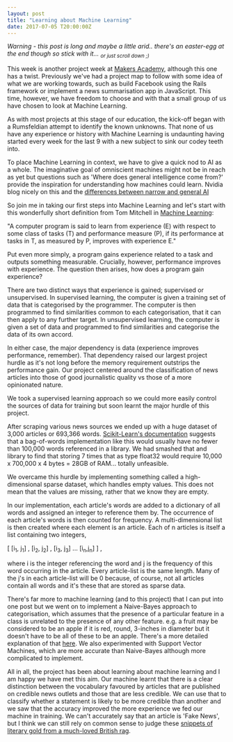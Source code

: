```yaml
---
layout: post
title: "Learning about Machine Learning"
date: 2017-07-05 T20:00:00Z
---
```


_Warning - this post is long and maybe a little arid.. there's an easter-egg at the end though so stick with it... <sub>or just scroll down ;)</sub>_

This week is another project week at [Makers Academy](http://www.makersacademy.com/), although this one has a twist. Previously we've had a project map to follow with some idea of what we are working towards, such as build Facebook using the Rails framework or implement a news summarisation app in JavaScript. This time, however, we have freedom to choose and with that a small group of us have chosen to look at Machine Learning.

As with most projects at this stage of our education, the kick-off began with a Rumsfeldian attempt to identify the known unknowns. That none of us have any experience or history with Machine Learning is undaunting having started every week for the last 9 with a new subject to sink our codey teeth into.

To place Machine Learning in context, we have to give a quick nod to AI as a whole. The imaginative goal of omniscient machines might not be in reach as yet but questions such as 'Where does general intelligence come from?' provide the inspiration for understanding how machines could learn.  Nvidia blog nicely on this and the [differences between narrow and general AI](https://blogs.nvidia.com/blog/2016/07/29/whats-difference-artificial-intelligence-machine-learning-deep-learning-ai/)

So join me in taking our first steps into Machine Learning and let's start with this wonderfully short definition from Tom Mitchell in [Machine Learning](https://www.amazon.com/dp/0070428077?tag=inspiredalgor-20):

"A computer program is said to learn from experience (E) with respect to some class of tasks (T) and performance measure (P), if its performance at tasks in T, as measured by P, improves with experience E."

Put even more simply, a program gains experience related to a task and outputs something measurable. Crucially, however, performance improves with experience. The question then arises, how does a program gain experience?

There are two distinct ways that experience is gained; supervised or unsupervised. In supervised learning, the computer is given a training set of data that is categorised by the programmer. The computer is then programmed to find similarities common to each categorisation, that it can then apply to any further target. In unsupervised learning, the computer is given a set of data and programmed to find similarities and categorise the data of its own accord.

In either case, the major dependency is data (experience improves performance, remember). That dependency raised our largest project hurdle as it's not long before the memory requirement outstrips the performance gain. Our project centered around the classification of news articles into those of good journalistic quality vs those of a more opinionated nature.

We took a supervised learning approach so we could more easily control the sources of data for training but soon learnt the major hurdle of this project.

After scraping various news sources we ended up with a huge dataset of 3,000 articles or 693,366 words.
[Scikit-Learn's documentation](http://scikit-learn.org/stable/tutorial/text_analytics/working_with_text_data.html) suggests that a bag-of-words implementation like this would usually have no fewer than 100,000 words referenced in a library. We had smashed that and library to find that storing 7 times that as type float32 would require 10,000 x 700,000 x 4 bytes = 28GB of RAM... totally unfeasible.

We overcame this hurdle by implementing something called a high-dimensional sparse dataset, which handles empty values. This does not mean that the values are missing, rather that we know they are empty.

In our implementation, each article's words are added to a dictionary of all words and assigned an integer to reference them by. The occurrence of each article's words is then counted for frequency. A multi-dimensional list is then created where each element is an article. Each of n articles is itself a list containing two integers,  

   [ [i<sub>1</sub>, j<sub>1</sub>] , [i<sub>2</sub>, j<sub>2</sub>] , [i<sub>3</sub>, j<sub>3</sub>] ... [i<sub>n</sub>,j<sub>n</sub>] ]  ,

where i is the integer referencing the word and j is the frequency of this word occurring in the article. Every article-list is the same length. Many of the j's in each article-list will be 0 because, of course, not all articles contain all words and it's these that are stored as sparse data.

There's far more to machine learning (and to this project) that I can put into one post but we went on to implement a Naive-Bayes approach to categorisation, which assumes that the presence of a particular feature in a class is unrelated to the presence of any other feature. e.g. a fruit may be considered to be an apple if it is red, round, 3-inches in diameter but it doesn't have to be all of these to be an apple. There's a more detailed explanation of that [here](https://www.analyticsvidhya.com/blog/2015/09/naive-bayes-explained/). We also experimented with Support Vector Machines, which are more accurate than Naive-Bayes although more complicated to implement.

All in all, the project has been about learning about machine learning and I am happy we have met this aim. Our machine learnt that there is a clear distinction between the vocabulary favoured by articles that are published on credible news outlets and those that are less credible. We can use that to classify whether a statement is likely to be more credible than another and we saw that the accuracy improved the more experience we fed our machine in training. We can't accurately say that an article is 'Fake News', but I think we can still rely on common sense to judge these [snippets of literary gold from a much-loved British rag](https://www.buzzfeed.com/tabathaleggett/ridiculous-daily-mail-headlines?utm_term=.jl7qmJy777#.cm45YKN888).
